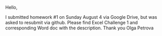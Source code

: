 Hello,

I submitted homework #1 on Sunday August 4 via Google Drive, but was asked to resubmit via github.
Please find Excel Challenge 1 and corresponding Word doc with the description.
Thank you
Olga Petrova
